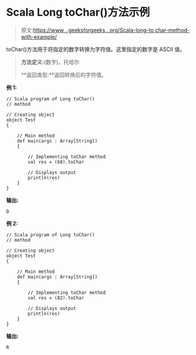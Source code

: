 # Scala Long toChar()方法示例

> 原文:[https://www . geeksforgeeks . org/Scala-long-to char-method-with-example/](https://www.geeksforgeeks.org/scala-long-tochar-method-with-example/)

toChar()方法用于将指定的数字转换为字符值。这里指定的数字是 ASCII 值。

> **方法定义:**(数字)。托哈尔
> 
> **返回类型:**返回转换后的字符值。

**例 1:**

```
// Scala program of Long toChar()
// method

// Creating object
object Test
{

    // Main method
    def main(args : Array[String])
    {

        // Implementing toChar method
        val res = (68).toChar

        // Displays output
        println(res)
    }
}
```

**输出:**

```
D
```

**例 2:**

```
// Scala program of Long toChar()
// method

// Creating object
object Test
{

    // Main method
    def main(args : Array[String])
    {

        // Implementing toChar method
        val res = (82).toChar

        // Displays output
        println(res)
    }
}
```

**输出:**

```
R
```